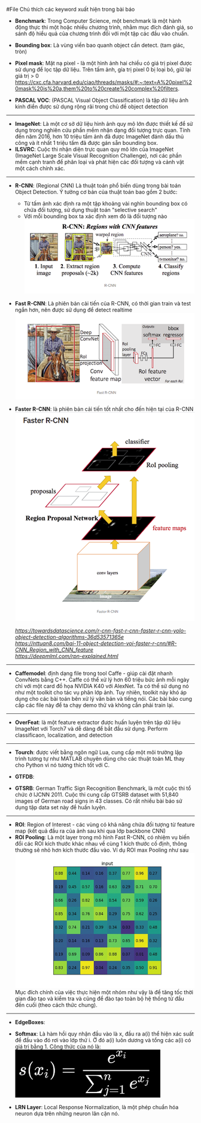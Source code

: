 

#File Chú thích các keyword xuất hiện trong bài báo

+ __Benchmark__: Trong Computer Science, một benchmark là một hành động thực thi một hoặc nhiều chương trình, nhằm mục đích đánh giá, so sánh độ hiểu quả của chương trình đối với một tập các đầu vào chuẩn. 

+ __Bounding box__: Là vùng viền bao quanh object cần detect. (tam giác, tròn) 

+ __Pixel mask__: Mặt nạ pixel -  là một hình ảnh hai chiều có giá trị pixel được sử dụng để lọc tập dữ liệu. Trên tấm ảnh, gía trị pixel 0 bị loại bỏ, giữ lại giá trị > 0
  https://cxc.cfa.harvard.edu/ciao/threads/masks/#:~:text=A%20pixel%20mask%20is%20a,them%20to%20create%20complex%20filters. <br>
  

+ __PASCAL VOC__: (PASCAL Visual Object Classification) là tập dữ liệu ảnh kinh điển được sử dụng rộng rãi trong chủ đề object detection
___
+ __ImageNet__: Là một cơ sở dữ liệu hình ảnh quy mô lớn được thiết kế để sử dụng trong nghiên cứu phần mềm nhận dạng đối tượng trực quan. Tính đến năm 2016, hơn 10 triệu tấm ảnh đã được ImageNet đánh dấu thủ công và ít nhất 1 triệu tấm đã được gán sẵn bounding box.
+ __ILSVRC__:  Cuộc thi nhận diện trực quan quy mô lớn của ImageNet (ImageNet Large Scale Visual Recognition Challenge), nơi các phần mềm cạnh tranh để phân loại và phát hiện các đối tượng và cảnh vật một cách chính xác.
___
+ __R-CNN__: (Regional CNN) Là thuật toán phổ biến dùng trong bài toán Object Detection. Ý tưởng cơ bản của thuật toán bao gồm 2 bước:
   + Từ tấm ảnh xác định ra một tập khoảng vài nghìn bounding box có chứa đối tượng, sử dụng thuật toán "selective search"
   + Với mỗi bounding box ta xác định xem đó là đối tượng nào
  ![](photos/R-CNN.png)
+ __Fast R-CNN__: Là phiên bản cải tiến của R-CNN, có thời gian train và test ngắn hơn, nên được sử dụng để detect realtime
  ![](photos/Fast-R-CNN.png)
+ __Faster R-CNN__: là phiên bản cải tiến tốt nhất cho đến hiện tại của R-CNN
  ![](photos/faster_rcnn.png)
  
  _https://towardsdatascience.com/r-cnn-fast-r-cnn-faster-r-cnn-yolo-object-detection-algorithms-36d53571365e_ <br>
  _https://nttuan8.com/bai-11-object-detection-voi-faster-r-cnn/#R-CNN_Region_with_CNN_feature_ <br>
  _https://deepmlml.com/rpn-explained.html_
___
+ __Caffemodel__: định dạng file trong tool Caffe - giúp cài đặt nhanh ConvNets bằng C++. Caffe có thể xử lý hơn 60 triệu
  bức ảnh mỗi ngày chỉ với một card đồ họa NVIDIA K40 với AlexNet. Ta có thể sử dụng nó như một toolkit cho tác vụ phân lớp ảnh.
  Tuy nhiên, toolkit này khó áp dụng cho các bài toán bên xử lý văn bản và tiếng nói.
  Các bài báo cung cấp các file này để ta chạy demo thử và không cần phải train lại.
___
+ __OverFeat__: là một feature extractor được huấn luyện trên tập dữ liệu ImageNet với Torch7 và dễ dàng để bắt đầu sử dụng.
  Perform classificaon, localization, and detection
___
+ __Tourch__: được viết bằng ngôn ngữ Lua, cung cấp một môi trường lập trình tương tự như MATLAB chuyên dùng cho các thuật toán ML thay cho Python vì nó tương thích tốt với C.

+ __GTFDB__:  
+ __GTSRB__: German Traffic Sign Recognition Benchmark, là một cuộc thi tổ chức ở IJCNN 2011. Cuộc thi cung cấp GTSRB dataset with 51,840 images of German road signs in 43
  classes. Có rất nhiều bài báo sử dụng tập data set này để huấn luyện.
____
+ __ROI__: Region of Interest - các vùng có khả năng chứa đối tượng từ feature map (kết quả đầu ra của ảnh sau khi qua lớp backbone CNN) 
+ __ROI Pooling__: Là một layer trong mô hình Fast R-CNN, có nhiệm vụ biến đổi các ROI kích thước khác nhau về cùng 1 kích thước cố định, 
  thông thường sẽ nhỏ hơn kích thước đầu vào. Ví dụ ROI max Pooling như sau
  ![](photos/roi_max_p.gif)
  Mục đích chính của việc thực hiện một nhóm như vậy là để tăng tốc thời gian đào tạo và kiểm tra và cũng để đào tạo toàn bộ hệ thống từ đầu đến cuối (theo cách thức chung).
  
____
+ __EdgeBoxes__: 
+ __Softmax__: Là hàm hồi quy nhận đầu vào là x, đầu ra a(i) thể hiện xác suất để đầu vào đó rơi vào lớp thứ i. Ở đó a(i) luôn dương
và tổng các a(i) có giá trị bằng 1. Công thức của nó là:
  ![](./photos/softmax.png)
  
+ __LRN Layer__: Local Response Normalization, là một phép chuẩn hóa neuron dựa trên những neuron lân cận nó.